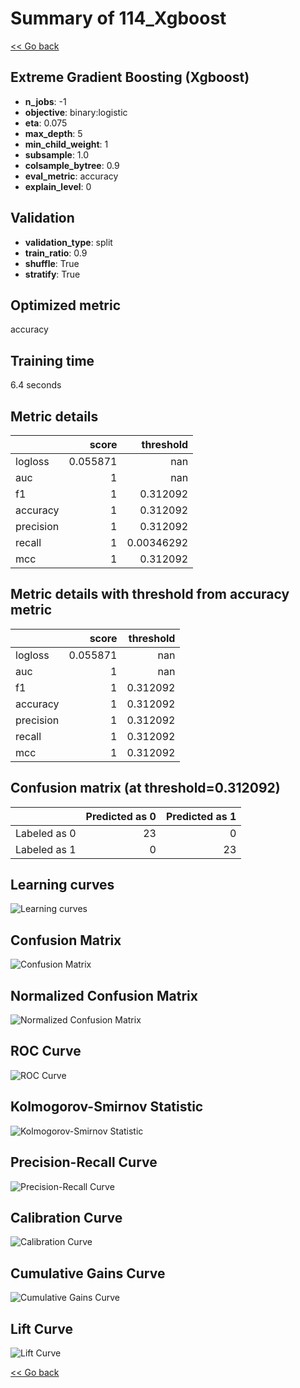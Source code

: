# Summary of 114_Xgboost

[<< Go back](../README.md)


## Extreme Gradient Boosting (Xgboost)
- **n_jobs**: -1
- **objective**: binary:logistic
- **eta**: 0.075
- **max_depth**: 5
- **min_child_weight**: 1
- **subsample**: 1.0
- **colsample_bytree**: 0.9
- **eval_metric**: accuracy
- **explain_level**: 0

## Validation
 - **validation_type**: split
 - **train_ratio**: 0.9
 - **shuffle**: True
 - **stratify**: True

## Optimized metric
accuracy

## Training time

6.4 seconds

## Metric details
|           |    score |    threshold |
|:----------|---------:|-------------:|
| logloss   | 0.055871 | nan          |
| auc       | 1        | nan          |
| f1        | 1        |   0.312092   |
| accuracy  | 1        |   0.312092   |
| precision | 1        |   0.312092   |
| recall    | 1        |   0.00346292 |
| mcc       | 1        |   0.312092   |


## Metric details with threshold from accuracy metric
|           |    score |   threshold |
|:----------|---------:|------------:|
| logloss   | 0.055871 |  nan        |
| auc       | 1        |  nan        |
| f1        | 1        |    0.312092 |
| accuracy  | 1        |    0.312092 |
| precision | 1        |    0.312092 |
| recall    | 1        |    0.312092 |
| mcc       | 1        |    0.312092 |


## Confusion matrix (at threshold=0.312092)
|              |   Predicted as 0 |   Predicted as 1 |
|:-------------|-----------------:|-----------------:|
| Labeled as 0 |               23 |                0 |
| Labeled as 1 |                0 |               23 |

## Learning curves
![Learning curves](learning_curves.png)
## Confusion Matrix

![Confusion Matrix](confusion_matrix.png)


## Normalized Confusion Matrix

![Normalized Confusion Matrix](confusion_matrix_normalized.png)


## ROC Curve

![ROC Curve](roc_curve.png)


## Kolmogorov-Smirnov Statistic

![Kolmogorov-Smirnov Statistic](ks_statistic.png)


## Precision-Recall Curve

![Precision-Recall Curve](precision_recall_curve.png)


## Calibration Curve

![Calibration Curve](calibration_curve_curve.png)


## Cumulative Gains Curve

![Cumulative Gains Curve](cumulative_gains_curve.png)


## Lift Curve

![Lift Curve](lift_curve.png)



[<< Go back](../README.md)
